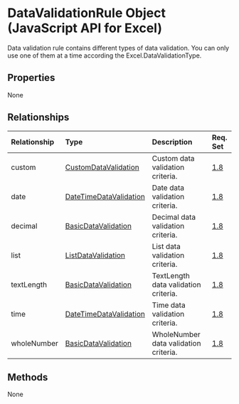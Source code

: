 # DataValidationRule Object (JavaScript API for Excel)

Data validation rule contains different types of data validation. You can only use one of them at a time according the Excel.DataValidationType.

## Properties

None

## Relationships
| Relationship | Type	|Description| Req. Set|
|:---------------|:--------|:----------|:----|
|custom|[CustomDataValidation](customdatavalidation.md)|Custom data validation criteria.|[1.8](../requirement-sets/excel-api-requirement-sets.md)|
|date|[DateTimeDataValidation](datetimedatavalidation.md)|Date data validation criteria.|[1.8](../requirement-sets/excel-api-requirement-sets.md)|
|decimal|[BasicDataValidation](basicdatavalidation.md)|Decimal data validation criteria.|[1.8](../requirement-sets/excel-api-requirement-sets.md)|
|list|[ListDataValidation](listdatavalidation.md)|List data validation criteria.|[1.8](../requirement-sets/excel-api-requirement-sets.md)|
|textLength|[BasicDataValidation](basicdatavalidation.md)|TextLength data validation criteria.|[1.8](../requirement-sets/excel-api-requirement-sets.md)|
|time|[DateTimeDataValidation](datetimedatavalidation.md)|Time data validation criteria.|[1.8](../requirement-sets/excel-api-requirement-sets.md)|
|wholeNumber|[BasicDataValidation](basicdatavalidation.md)|WholeNumber data validation criteria.|[1.8](../requirement-sets/excel-api-requirement-sets.md)|

## Methods
None

